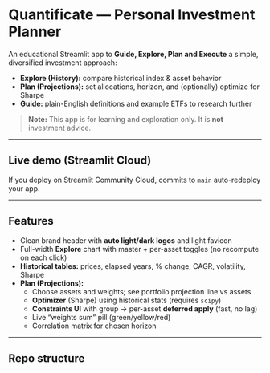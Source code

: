 # Quantificate — Personal Investment Planner

An educational Streamlit app to **Guide, Explore, Plan and Execute** a simple, diversified investment approach:
- **Explore (History):** compare historical index & asset behavior
- **Plan (Projections):** set allocations, horizon, and (optionally) optimize for Sharpe
- **Guide:** plain-English definitions and example ETFs to research further

> **Note:** This app is for learning and exploration only. It is **not** investment advice.

---

## Live demo (Streamlit Cloud)

If you deploy on Streamlit Community Cloud, commits to `main` auto-redeploy your app.

---

## Features

- Clean brand header with **auto light/dark logos** and light favicon
- Full-width **Explore** chart with master + per-asset toggles (no recompute on each click)
- **Historical tables:** prices, elapsed years, % change, CAGR, volatility, Sharpe
- **Plan (Projections):**
  - Choose assets and weights; see portfolio projection line vs assets
  - **Optimizer** (Sharpe) using historical stats (requires `scipy`)
  - **Constraints UI** with group → per-asset **deferred apply** (fast, no lag)
  - Live “weights sum” pill (green/yellow/red)
  - Correlation matrix for chosen horizon

---

## Repo structure

